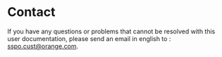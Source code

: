 # Contact

If you have any questions or problems that cannot be resolved with this user documentation, please send an email in english to : <sspo.cust@orange.com>.